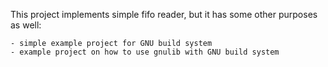 This project implements simple fifo reader,
but it has some other purposes as well:

    - simple example project for GNU build system
    - example project on how to use gnulib with GNU build system
